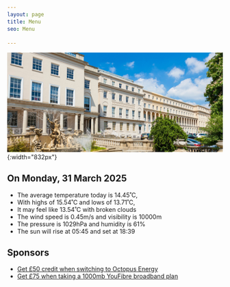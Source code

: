 ```yaml
---
layout: page
title: Menu
seo: Menu

---
```


![Logo](/images/logo.jpg){:width="832px"}

<!-- weather_marker starts -->
## On Monday, 31 March 2025

- The average temperature today is 14.45˚C,
- With highs of 15.54˚C and lows of 13.71˚C,
- It may feel like 13.54˚C with broken clouds
- The wind speed is 0.45m/s and visibility is 10000m
- The pressure is 1029hPa and humidity is 61%
- The sun will rise at 05:45 and set at 18:39

<!-- weather_marker ends -->

## Sponsors

- [Get £50 credit when switching to Octopus Energy](https://bit.ly/3oD1nnS)
- [Get £75 when taking a 1000mb YouFibre broadband plan](https://aklam.io/91zWhU?)



